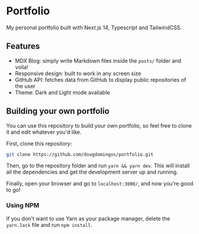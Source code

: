 # Portfolio

My personal portfolio built with Next.js 14, Typescript and TailwindCSS.

## Features
- MDX Blog: simply write Markdown files inside the `posts/` folder and voìla!
- Responsive design: built to work in any screen size
- GitHub API: fetches data from GitHub to display public repositories of the user
- Theme: Dark and Light mode avaliable

## Building your own portfolio
You can use this repository to build your own portfolio, so feel free to clone it and edit whatever you'd like.

First, clone this repository:
```bash
git clone https://github.com/dougdomingos/portfolio.git
```

Then, go to the repository folder and run `yarn && yarn dev`. This will install all the dependencies and get the development server up and running.

Finally, open your browser and go to `localhost:3000/`, and now you're good to go!

### Using NPM
If you don't want to use Yarn as your package manager, delete the `yarn.lock` file and run `npm install`.